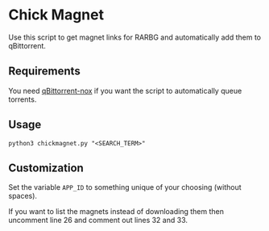# Chick Magnet

Use this script to get magnet links for RARBG and automatically add them to qBittorrent.

## Requirements

You need [qBittorrent-nox](https://manpages.ubuntu.com/manpages/cosmic/man1/qbittorrent-nox.1.html) if you want the script to automatically queue torrents.

## Usage

```python3 chickmagnet.py "<SEARCH_TERM>"```

## Customization

Set the variable `APP_ID` to something unique of your choosing (without spaces).

If you want to list the magnets instead of downloading them then uncomment line 26 and comment out lines 32 and 33.
